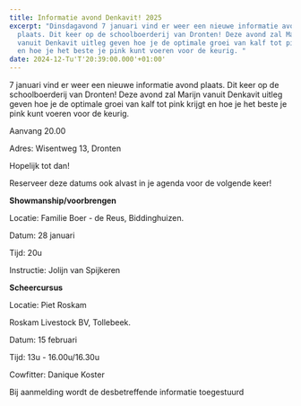 ```yaml
---
title: Informatie avond Denkavit! 2025
excerpt: "Dinsdagavond 7 januari vind er weer een nieuwe informatie avond
  plaats. Dit keer op de schoolboerderij van Dronten! Deze avond zal Marijn
  vanuit Denkavit uitleg geven hoe je de optimale groei van kalf tot pink krijgt
  en hoe je het beste je pink kunt voeren voor de keurig. "
date: 2024-12-Tu'T'20:39:00.000'+01:00'
---
```

7 januari vind er weer een nieuwe informatie avond plaats. Dit keer op de schoolboerderij van Dronten! Deze avond zal Marijn vanuit Denkavit uitleg geven hoe je de optimale groei van kalf tot pink krijgt en hoe je het beste je pink kunt voeren voor de keurig.

Aanvang 20.00

Adres: Wisentweg 13, Dronten

Hopelijk tot dan!

Reserveer deze datums ook alvast in je agenda voor de volgende keer!

**Showmanship/voorbrengen**

Locatie: Familie Boer - de Reus, Biddinghuizen.

Datum: 28 januari

Tijd: 20u

Instructie: Jolijn van Spijkeren

**Scheercursus**

Locatie: Piet Roskam

Roskam Livestock BV, Tollebeek.

Datum: 15 februari

Tijd: 13u - 16.00u/16.30u

Cowfitter: Danique Koster

Bij aanmelding wordt de desbetreffende informatie toegestuurd